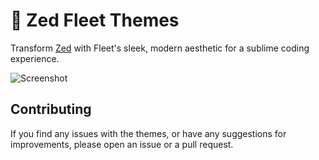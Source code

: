 # 🚢 Zed Fleet Themes

Transform [Zed](https://zed.dev) with Fleet's sleek, modern aesthetic for a sublime coding experience.

![Screenshot](assets/preview.png)

## Contributing

If you find any issues with the themes, or have any suggestions for improvements, please open an issue or a pull request.
